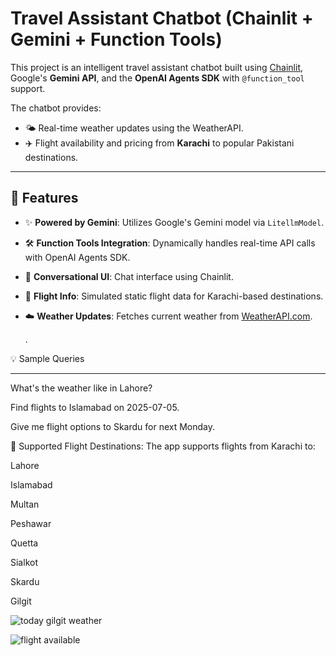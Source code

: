
 Travel Assistant Chatbot (Chainlit + Gemini + Function Tools)
 =============================================================

This project is an intelligent travel assistant chatbot built using [Chainlit](https://docs.chainlit.io/), Google's **Gemini API**, and the **OpenAI Agents SDK** with `@function_tool` support.

The chatbot provides:
- 🌤️ Real-time weather updates using the WeatherAPI.
- ✈️ Flight availability and pricing from **Karachi** to popular Pakistani destinations.

---

## 🧠 Features

- ✨ **Powered by Gemini**: Utilizes Google's Gemini model via `LitellmModel`.
- 🛠️ **Function Tools Integration**: Dynamically handles real-time API calls with OpenAI Agents SDK.
- 💬 **Conversational UI**: Chat interface using Chainlit.
- 📍 **Flight Info**: Simulated static flight data for Karachi-based destinations.
- ☁️ **Weather Updates**: Fetches current weather from [WeatherAPI.com](https://www.weatherapi.com/).

  .

💡 Sample Queries
******************

What's the weather like in Lahore?

Find flights to Islamabad on 2025-07-05.

Give me flight options to Skardu for next Monday.

🛫 Supported Flight Destinations:
The app supports flights from Karachi to:

Lahore

Islamabad

Multan

Peshawar

Quetta

Sialkot

Skardu

Gilgit

![today gilgit weather](https://github.com/user-attachments/assets/9009d2e1-3247-40c9-a9a4-c6b80612f976)

![flight available](https://github.com/user-attachments/assets/1c57c377-78e5-4c7f-831b-e3fa8aa25664)


